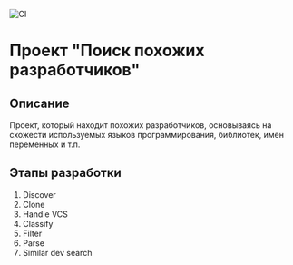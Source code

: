 ![CI](https://github.com/ILilliasI/2023_similar_dev_search_sukhova/actions/workflows/main.yml/badge.svg)

Проект "Поиск похожих разработчиков"
==========================================
Описание        
------------------------------------------
Проект, который находит похожих разработчиков, основываясь на схожести используемых языков программирования, библиотек, имён переменных и т.п.

Этапы разработки  
------------------------------------------
1. Discover 
2. Clone
3. Handle VCS
4. Classify
5. Filter
6. Parse
7. Similar dev search

